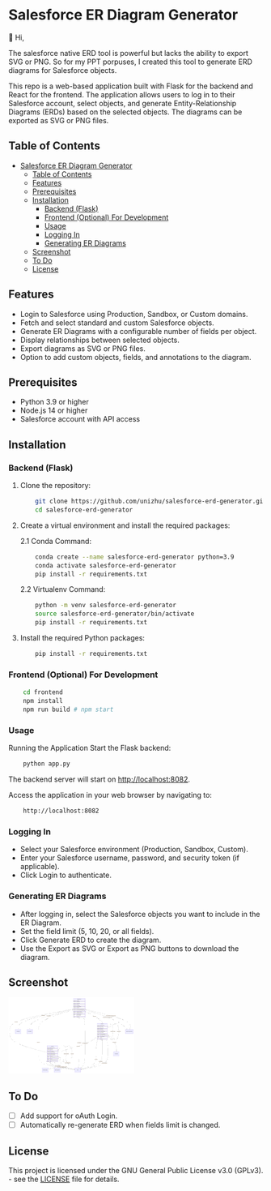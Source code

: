 # Salesforce ER Diagram Generator

:wave: Hi,

The salesforce native ERD tool is powerful but lacks the ability to export SVG or PNG. So for my PPT porpuses, I created this tool to generate ERD diagrams for Salesforce objects.

This repo is a web-based application built with Flask for the backend and React for the frontend. The application allows users to log in to their Salesforce account, select objects, and generate Entity-Relationship Diagrams (ERDs) based on the selected objects. The diagrams can be exported as SVG or PNG files.

## Table of Contents

- [Salesforce ER Diagram Generator](#salesforce-er-diagram-generator)
  - [Table of Contents](#table-of-contents)
  - [Features](#features)
  - [Prerequisites](#prerequisites)
  - [Installation](#installation)
    - [Backend (Flask)](#backend-flask)
    - [Frontend (Optional) For Development](#frontend-optional-for-development)
    - [Usage](#usage)
    - [Logging In](#logging-in)
    - [Generating ER Diagrams](#generating-er-diagrams)
  - [Screenshot](#screenshot)
  - [To Do](#to-do)
  - [License](#license)

## Features

- Login to Salesforce using Production, Sandbox, or Custom domains.
- Fetch and select standard and custom Salesforce objects.
- Generate ER Diagrams with a configurable number of fields per object.
- Display relationships between selected objects.
- Export diagrams as SVG or PNG files.
- Option to add custom objects, fields, and annotations to the diagram.

## Prerequisites

- Python 3.9 or higher
- Node.js 14 or higher
- Salesforce account with API access

## Installation

### Backend (Flask)

1. Clone the repository:

    ```bash
        git clone https://github.com/unizhu/salesforce-erd-generator.git
        cd salesforce-erd-generator
    ```

2. Create a virtual environment and install the required packages:

    2.1 Conda Command:

    ```bash
        conda create --name salesforce-erd-generator python=3.9
        conda activate salesforce-erd-generator
        pip install -r requirements.txt
    ```

    2.2 Virtualenv Command:

    ```bash
        python -m venv salesforce-erd-generator
        source salesforce-erd-generator/bin/activate
        pip install -r requirements.txt
    ```

3. Install the required Python packages:

    ```bash
        pip install -r requirements.txt
    ```

### Frontend (Optional) For Development

```bash
    cd frontend
    npm install
    npm run build # npm start
```

### Usage

Running the Application
Start the Flask backend:

```bash
    python app.py
```

The backend server will start on [http://localhost:8082](http://localhost:8082).

Access the application in your web browser by navigating to:

```bash
    http://localhost:8082
```

### Logging In

- Select your Salesforce environment (Production, Sandbox, Custom).
- Enter your Salesforce username, password, and security token (if applicable).
- Click Login to authenticate.
  
### Generating ER Diagrams

- After logging in, select the Salesforce objects you want to include in the ER Diagram.
- Set the field limit (5, 10, 20, or all fields).
- Click Generate ERD to create the diagram.
- Use the Export as SVG or Export as PNG buttons to download the diagram.

## Screenshot

![Salesforce ER Diagram Generator](./frontend/public/screenshot.png "Account Contact Opportunity ERD")

## To Do

- [ ] Add support for oAuth Login.
- [ ] Automatically re-generate ERD when fields limit is changed.

## License

This project is licensed under the GNU General Public License v3.0 (GPLv3). - see the [LICENSE](LICENSE) file for details.
